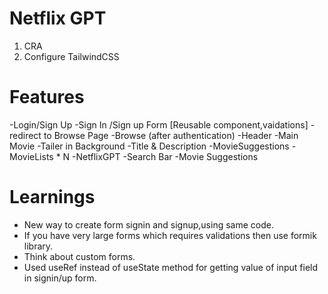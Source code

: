 # Netflix GPT

1. CRA
2. Configure TailwindCSS


# Features
-Login/Sign Up
    -Sign In /Sign up Form [Reusable component,vaidations]
    -redirect to Browse Page
-Browse (after authentication)
    -Header
    -Main Movie
        -Tailer in Background
        -Title & Description
        -MovieSuggestions
            -MovieLists * N
-NetflixGPT
    -Search Bar
    -Movie Suggestions


# Learnings
- New way to create form signin and signup,using same code.
- If you have very large forms which requires validations then use formik library.
- Think about custom forms.
- Used useRef instead of useState method for getting value of input field in signin/up form.

